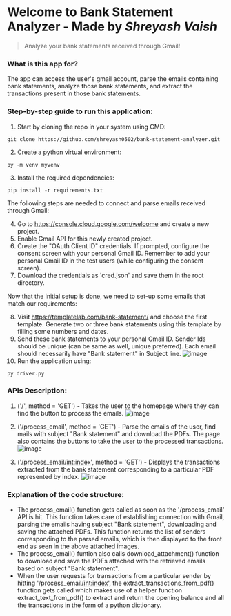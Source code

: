 # Welcome to Bank Statement Analyzer - Made by _Shreyash Vaish_
> Analyze your bank statements received through Gmail!

### What is this app for?
The app can access the user's gmail account, parse the emails containing bank statements, analyze those bank statements, and extract the transactions present in those bank statements.

### Step-by-step guide to run this application:

1. Start by cloning the repo in your system using CMD:
```
git clone https://github.com/shreyash0502/bank-statement-analyzer.git
```
2. Create a python virtual environment:
```
py -m venv myvenv
```
3. Install the required dependencies:
```
pip install -r requirements.txt
```

The following steps are needed to connect and parse emails received through Gmail:

4. Go to https://console.cloud.google.com/welcome and create a new project.
5. Enable Gmail API for this newly created project.
6. Create the "OAuth Client ID" credentials. If prompted, configure the consent screen with your personal Gmail ID. Remember to add your personal Gmail ID in the test users (while configuring the consent screen).
7. Download the credentials as 'cred.json' and save them in the root directory.

Now that the initial setup is done, we need to set-up some emails that match our requirements:

8. Visit https://templatelab.com/bank-statement/ and choose the first template. Generate two or three bank statements using this template by filling some numbers and dates.
9. Send these bank statements to your personal Gmail ID. Sender Ids should be unique (can be same as well, unique preferred). Each email should necessarily have "Bank statement" in Subject line.
![image](https://github.com/shreyash0502/bank-statement-analyzer/assets/56553419/73230316-b207-4267-a4c3-8be1c3683307)
10. Run the application using:
```
py driver.py
```

### APIs Description:
1. ('/', method = 'GET') - Takes the user to the homepage where they can find the button to process the emails.
![image](https://github.com/shreyash0502/bank-statement-analyzer/assets/56553419/fce83a23-f019-4140-8c7e-0e02fdbf6d81)

2. ('/process_email', method = 'GET') - Parse the emails of the user, find mails with subject "Bank statement" and download the PDFs. The page also contains the buttons to take the user to the processed transactions.
![image](https://github.com/shreyash0502/bank-statement-analyzer/assets/56553419/896d162c-f386-41e8-bb02-fb071d351645)

3. ('/process_email/<int:index>', method = 'GET') - Displays the transactions extracted from the bank statement corresponding to a particular PDF represented by index.
![image](https://github.com/shreyash0502/bank-statement-analyzer/assets/56553419/d7e2de36-3fac-4c6b-8410-acb458576cdb)


### Explanation of the code structure:

* The process_email() function gets called as soon as the '/process_email' API is hit. This function takes care of establishing connection with Gmail, parsing the emails having subject "Bank statement", downloading and saving the attached PDFs. This function returns the list of senders corresponding to the parsed emails, which is then displayed to the front end as seen in the above attached images.
* The process_email() funtion also calls download_attachment() function to download and save the PDFs attached with the retrieved emails based on subject "Bank statement".
* When the user requests for transactions from a particular sender by hitting '/process_email/<int:index>', the extract_transactions_from_pdf() function gets called which makes use of a helper function extract_text_from_pdf() to extract and return the opening balance and all the transactions in the form of a python dictionary.
